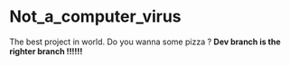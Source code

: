 # Not_a_computer_virus
The best project in world. Do you wanna some pizza ?
**Dev branch is the righter branch !!!!!!**

